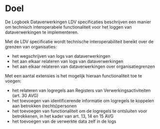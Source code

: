 # Doel

De Logboek Dataverwerkingen LDV specificaties beschrijven een manier om technisch interoperabele functionaliteit voor het
loggen van dataverwerkingen te implementeren.

Met de LDV specificatie wordt technische interoperabiliteit bereikt over de grenzen van organisaties:

- het wegschrijven van logs van dataverwerkingen
- het aan elkaar relateren van logs van dataverwerkingen
- het aan elkaar relateren van dataverwerkingen over organisatiegrenzen

Met een aantal extensies is het mogelijk hieraan functionaliteit toe te voegen:

- het relateren van logregels aan Registers van Verwerkingsactiviteiten (art. 30 AVG)
- het toevoegen van identificerende informatie om logregels te koppelen aan betrokken (rechts)personen
- het toevoegen van functionaliteit om de logregels te ontsluiten voor betrokkenen, in het kader van art. 13, 14 en 15 AVG
- het toevoegen van de verwerkte data zelf in de logs
